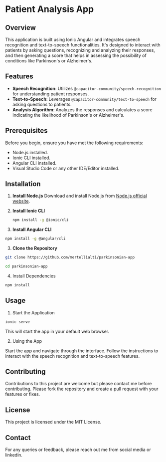 # Patient Analysis App

## Overview
This application is built using Ionic Angular and integrates speech recognition and text-to-speech functionalities. It's designed to interact with patients by asking questions, recognizing and analyzing their responses, and then generating a score that helps in assessing the possibility of conditions like Parkinson's or Alzheimer's.

## Features
- **Speech Recognition**: Utilizes `@capacitor-community/speech-recognition` for understanding patient responses.
- **Text-to-Speech**: Leverages `@capacitor-community/text-to-speech` for asking questions to patients.
- **Analysis Algorithm**: Analyzes the responses and calculates a score indicating the likelihood of Parkinson's or Alzheimer's.

## Prerequisites
Before you begin, ensure you have met the following requirements:
- Node.js installed.
- Ionic CLI installed.
- Angular CLI installed.
- Visual Studio Code or any other IDE/Editor installed.

## Installation

1. **Install Node.js**
   Download and install Node.js from [Node.js official website](https://nodejs.org/).

2. **Install Ionic CLI**
   ```bash
   npm install -g @ionic/cli
   ```
   
2. **Install Angular CLI**
  ```bash
npm install -g @angular/cli
```

3. **Clone the Repository**
```bash
git clone https://github.com/mertellialti/parkinsonian-app
```
```bash
cd parkinsonian-app
```

4. Install Dependencies
```bash
npm install
```

## **Usage**

1. Start the Application
```bash
ionic serve
```

This will start the app in your default web browser.

2. Using the App

Start the app and navigate through the interface.
Follow the instructions to interact with the speech recognition and text-to-speech features.

## Contributing

Contributions to this project are welcome but please contact me before contributing. Please fork the repository and create a pull request with your features or fixes.

## License

This project is licensed under the MIT License.

## Contact

For any queries or feedback, please reach out me from social media or linkedin.

